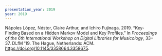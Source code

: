 ```yaml
---
presentation_year: 2019
year: 2019
---
```


Nápoles López, Néstor, Claire Arthur, and Ichiro Fujinaga. 2019. “Key-Finding Based on a Hidden Markov Model and Key Profiles.” In <i>Proceedings of the 6th International Workshop on Digital Libraries for Musicology</i>, 33–37. DLfM ’19. The Hague, Netherlands: ACM. <a href="https://doi.org/10.1145/3358664.3358675">https://doi.org/10.1145/3358664.3358675</a>.